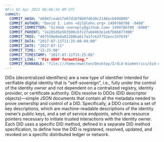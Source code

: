 ```yaml
---
#Fri 02 Apr 2021 06:06:54 AM UTC
commit:
  COMMIT_HASH: "d6947ceab17e67d1078b0fd630c2146ecb094089"
  COMMIT_AUTHOR: "David I. Lehn <dil@lehn.org> 1499786708 -0400"
  COMMIT_COMMITTER: "GitHub <noreply@github.com> 1499786708 -0400"
  COMMIT_PARENT: "2e285d5e5b3500cbfc2fab84b3e1ebfb6b877d00"
  COMMIT_TREE: "407559e0eda82280ba617a1fc62f752ecc337639"
  COMMIT_DATA: "2017-07-11T11:25:08-04:00"
  COMMIT_DATE: "2017-07-11"
  COMMIT_TIME: "15:25:08"
  COMMIT_TIMESTAMP: "2017-07-11T15:25:08"
  COMMIT_LINE: ""Fix ABNF formatting."
  COMMIT_RUNNABLE: "file:///home/ewelton/Desktop/I/did-biometrics/did-core-dataset/analysis/gitinfo/d6947ceab17e67d1078b0fd630c2146ecb094089/snapshot/index.html"
---
```


<section id="abstract">
<p>
DIDs (decentralized identifiers) are a new type of identifier intended
for verifiable digital identity that is "self-sovereign", i.e., fully
under the control of the identity owner and not dependent on a
centralized registry, identity provider, or certificate authority. DIDs
resolve to DDOs (DID descriptor objects)—simple JSON documents that
contain all the metadata needed to prove ownership and control of a DID.
Specifically, a DDO contains a set of key descriptions, which are
machine-readable descriptions of the identity owner’s public keys, and a
set of service endpoints, which are resource pointers necessary to
initiate trusted interactions with the identity owner. Each DID uses a
specific DID method, defined in a separate DID method specification, to
define how the DID is registered, resolved, updated, and revoked on a
specific distributed ledger or network.
      </p>
</section>
